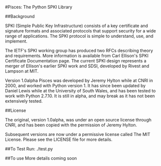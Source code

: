 #Pisces: The Python SPKI Library

##Background

SPKI (Simple Public Key Infrastructure) consists of a key certificate and signature formats and associated protocols that support security for a wide range of applications. The SPKI protocol is simple to understand, use, and implement.

The IETF's SPKI working group has produced two RFCs describing theory and requirements. More information is available from Carl Ellison's SPKI Certificate Documentation page. The current SPKI design represents a merger of Ellison's earlier SPKI work and SDSI, developed by Rivest and Lampson at MIT.

Version 1.0alpha Pisces was developed by Jeremy Hylton while at CNRI in 2000, and worked with Python version 1. It has since been updated by Daniel Lewis while at the University of South Wales, and has been tested to work with Python 2.7.10. It is still in alpha, and may break as it has not been extensively tested.

##License

The original, version 1.0alpha, was under an open source license through CNRI, and has been copied with the permission of Jeremy Hylton.

Subsequent versions are now under a permissive license called The MIT License. Please see the LICENSE file for more details.

##To Test
Run:
./test.py

##To use
More details coming soon